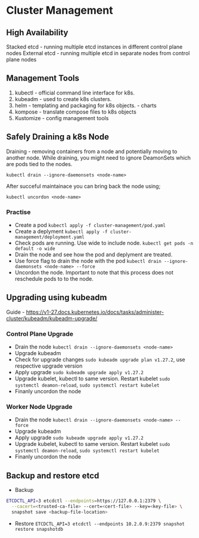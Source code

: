 # Cluster Management

## High Availability

Stacked etcd - running multiple etcd instances in different control plane nodes
External etcd - running multiple etcd in separate nodes from control plane nodes

## Management Tools

1. kubectl - official command line interface for k8s.
2. kubeadm - used to create k8s clusters.
3. helm - templating and packaging for k8s objects. - charts
4. kompose - translate compose files to k8s objects
5. Kustomize - config management tools

## Safely Draining a k8s Node

Draining - removing containers from a node and potentially moving to another node.
While draining, you might need to ignore DeamonSets which are pods tied to the nodes.

`kubectl drain --ignore-daemonsets <node-name>`

After succeful maintainace you can bring back the node using;

`kubectl uncordon <node-name>`

### Practise

- Create a pod `kubectl apply -f cluster-management/pod.yaml`
- Create a deplyment `kubectl apply -f cluster-management/deployment.yaml`
- Check pods are running. Use wide to include node. `kubectl get pods -n default -o wide`
- Drain the node and see how the pod and deplyment are treated.
- Use force flag to drain the node with the pod `kubectl drain --ignore-daemonsets <node-name> --force`
- Uncordon the node. Important to note that this process does not reschedule pods to to the node.

## Upgrading using kubeadm

Guide - <https://v1-27.docs.kubernetes.io/docs/tasks/administer-cluster/kubeadm/kubeadm-upgrade/>

### Control Plane Upgrade

- Drain the node `kubectl drain --ignore-daemonsets <node-name>`
- Upgrade kubeadm
- Check for upgrade changes `sudo kubeadm upgrade plan v1.27.2`, use respective upgrade version
- Apply upgrade `sudo kubeadm upgrade apply v1.27.2`
- Upgrade kubelet, kubectl to same version. Restart kubelet `sudo systemctl deamon-reload`, `sudo systemctl restart kubelet`
- Finanly uncordon the node

### Worker Node Upgrade

- Drain the node `kubectl drain --ignore-daemonsets <node-name> --force`
- Upgrade kubeadm
- Apply upgrade `sudo kubeadm upgrade apply v1.27.2`
- Upgrade kubelet, kubectl to same version. Restart kubelet `sudo systemctl deamon-reload`, `sudo systemctl restart kubelet`
- Finanly uncordon the node

## Backup and restore etcd

- Backup

```sh
ETCDCTL_API=3 etcdctl --endpoints=https://127.0.0.1:2379 \
  --cacert=<trusted-ca-file> --cert=<cert-file> --key=<key-file> \
  snapshot save <backup-file-location>
```

- Restore `ETCDCTL_API=3 etcdctl --endpoints 10.2.0.9:2379 snapshot restore snapshotdb`
